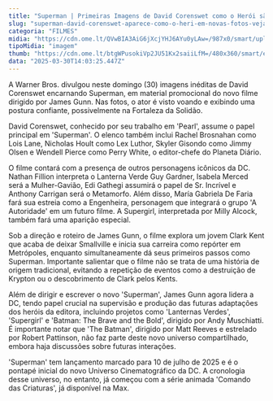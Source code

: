 ```yaml
---
title: "Superman | Primeiras Imagens de David Corenswet como o Herói são Divulgadas"
slug: "superman-david-corenswet-aparece-como-o-heri-em-novas-fotos-veja"
categoria: "FILMES"
midia: "https://cdn.ome.lt/QVwBIA3AiG6jXcjYHJ6AYu0yLAw=/987x0/smart/uploads/conteudo/fotos/supermanvariante_4arhwB2.jpg"
tipoMidia: "imagem"
thumb: "https://cdn.ome.lt/btgWPusokiVp2JU51Kx2saiiLfM=/480x360/smart/extras/conteudos/supermanvariante_tSPjH3j.jpg"
data: "2025-03-30T14:03:25.447Z"
---
```


A Warner Bros. divulgou neste domingo (30) imagens inéditas de David Corenswet encarnando Superman, em material promocional do novo filme dirigido por James Gunn. Nas fotos, o ator é visto voando e exibindo uma postura confiante, possivelmente na Fortaleza da Solidão.

David Corenswet, conhecido por seu trabalho em 'Pearl', assume o papel principal em 'Superman'. O elenco também inclui Rachel Brosnahan como Lois Lane, Nicholas Hoult como Lex Luthor, Skyler Gisondo como Jimmy Olsen e Wendell Pierce como Perry White, o editor-chefe do Planeta Diário.

O filme contará com a presença de outros personagens icônicos da DC. Nathan Fillion interpreta o Lanterna Verde Guy Gardner, Isabela Merced será a Mulher-Gavião, Edi Gathegi assumirá o papel de Sr. Incrível e Anthony Carrigan será o Metamorfo. Além disso, María Gabriela De Faria fará sua estreia como a Engenheira, personagem que integrará o grupo 'A Autoridade' em um futuro filme. A Supergirl, interpretada por Milly Alcock, também fará uma aparição especial.

Sob a direção e roteiro de James Gunn, o filme explora um jovem Clark Kent que acaba de deixar Smallville e inicia sua carreira como repórter em Metrópoles, enquanto simultaneamente dá seus primeiros passos como Superman. Importante salientar que o filme não se trata de uma história de origem tradicional, evitando a repetição de eventos como a destruição de Krypton ou o descobrimento de Clark pelos Kents.

Além de dirigir e escrever o novo 'Superman', James Gunn agora lidera a DC, tendo papel crucial na supervisão e produção das futuras adaptações dos heróis da editora, incluindo projetos como 'Lanternas Verdes', 'Supergirl' e 'Batman: The Brave and the Bold', dirigido por Andy Muschiatti. É importante notar que 'The Batman', dirigido por Matt Reeves e estrelado por Robert Pattinson, não faz parte deste novo universo compartilhado, embora haja discussões sobre futuras interações.

'Superman' tem lançamento marcado para 10 de julho de 2025 e é o pontapé inicial do novo Universo Cinematográfico da DC. A cronologia desse universo, no entanto, já começou com a série animada 'Comando das Criaturas', já disponível na Max.